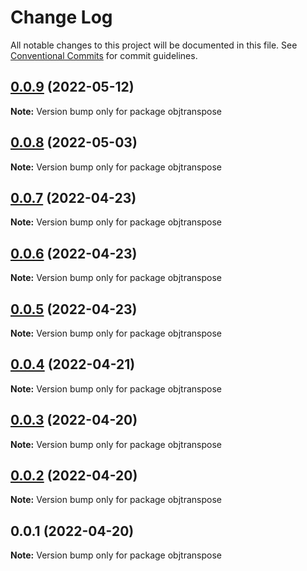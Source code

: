 # Change Log

All notable changes to this project will be documented in this file.
See [Conventional Commits](https://conventionalcommits.org) for commit guidelines.

## [0.0.9](https://github.com/snomiao/js/compare/objtranspose@0.0.8...objtranspose@0.0.9) (2022-05-12)

**Note:** Version bump only for package objtranspose





## [0.0.8](https://github.com/snomiao/js/compare/objtranspose@0.0.7...objtranspose@0.0.8) (2022-05-03)

**Note:** Version bump only for package objtranspose

## [0.0.7](https://github.com/snomiao/js/compare/objtranspose@0.0.6...objtranspose@0.0.7) (2022-04-23)

**Note:** Version bump only for package objtranspose

## [0.0.6](https://github.com/snomiao/js/compare/objtranspose@0.0.5...objtranspose@0.0.6) (2022-04-23)

**Note:** Version bump only for package objtranspose

## [0.0.5](https://github.com/snomiao/js/compare/objtranspose@0.0.4...objtranspose@0.0.5) (2022-04-23)

**Note:** Version bump only for package objtranspose

## [0.0.4](https://github.com/snomiao/js/compare/objtranspose@0.0.3...objtranspose@0.0.4) (2022-04-21)

**Note:** Version bump only for package objtranspose

## [0.0.3](https://github.com/snomiao/js/compare/objtranspose@0.0.2...objtranspose@0.0.3) (2022-04-20)

**Note:** Version bump only for package objtranspose

## [0.0.2](https://github.com/snomiao/js/compare/objtranspose@0.0.1...objtranspose@0.0.2) (2022-04-20)

**Note:** Version bump only for package objtranspose

## 0.0.1 (2022-04-20)

**Note:** Version bump only for package objtranspose
